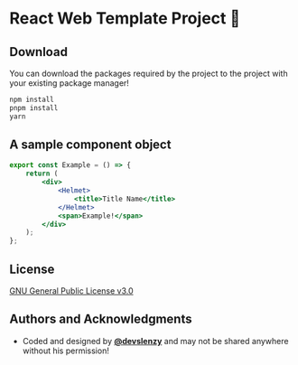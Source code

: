 # React Web Template Project 🥳
## Download
You can download the packages required by the project to the project with your existing package manager!
```bash
npm install
pnpm install
yarn
```

## A sample component object
```jsx
export const Example = () => {
    return (
        <div>
            <Helmet>
                <title>Title Name</title>
            </Helmet>
            <span>Example!</span>
        </div>
    ); 
};
```

## License
[GNU General Public License v3.0](https://www.gnu.org/licenses/gpl-3.0.html)

## Authors and Acknowledgments
- Coded and designed by **[@devslenzy](https://discord.com/users/1070795507082985524)** and may not be shared anywhere without his permission!
